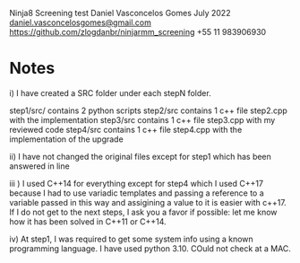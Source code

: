 Ninja8 Screening test
Daniel Vasconcelos Gomes July 2022
daniel.vasconcelosgomes@gmail.com
https://github.com/zlogdanbr/ninjarmm_screening
+55 11 983906930

Notes
================
i) I have created a SRC folder under each stepN folder.

step1/src/    contains 2 python scripts
step2/src     contains 1 c++ file step2.cpp with the implementation
step3/src     contains 1 c++ file step3.cpp with my reviewed code
step4/src     contains 1 c++ file step4.cpp with the implementation of the upgrade

ii) I have not changed the original files except for step1 which has been answered in line

iii ) I used C++14 for everything except for step4 which I used C++17 because I had to use variadic templates and passing a reference to a variable passed in this way and assigining a value to it is easier with c++17. If I do not get to the next steps, I ask you a favor if possible: let me know how it has been solved in C++11 or C++14.

iv) At step1, I was required to get some system info using a known programming language. I have used python 3.10. COuld not check at a MAC.

